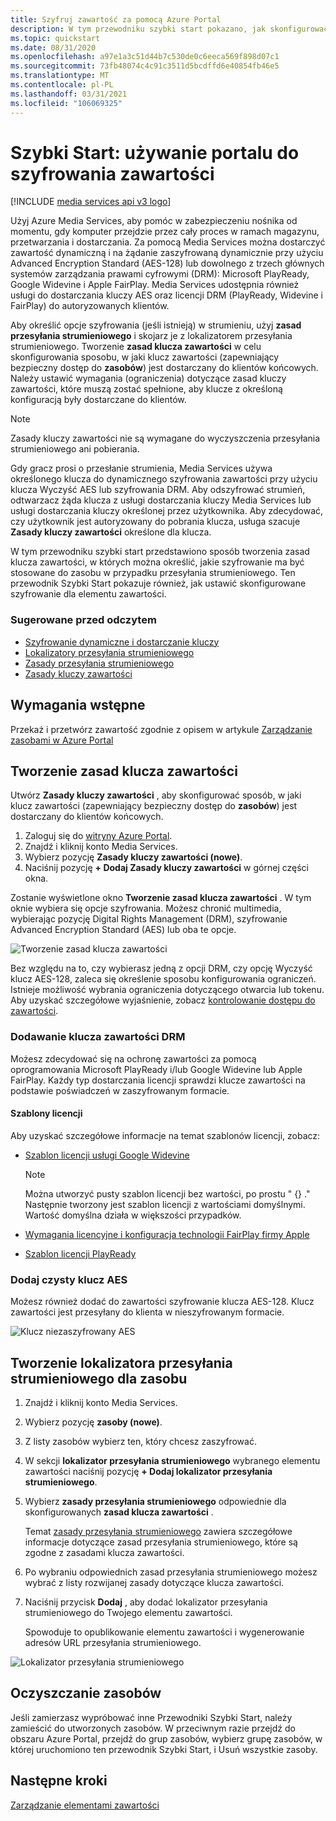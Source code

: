 ```yaml
---
title: Szyfruj zawartość za pomocą Azure Portal
description: W tym przewodniku szybki start pokazano, jak skonfigurować szyfrowanie zawartości przy użyciu Azure Media Services w Azure Portal.
ms.topic: quickstart
ms.date: 08/31/2020
ms.openlocfilehash: a97e1a3c51d44b7c530de0c6eeca569f898d07c1
ms.sourcegitcommit: 73fb48074c4c91c3511d5bcdffd6e40854fb46e5
ms.translationtype: MT
ms.contentlocale: pl-PL
ms.lasthandoff: 03/31/2021
ms.locfileid: "106069325"
---
```

# <a name="quickstart-use-portal-to-encrypt-content"></a>Szybki Start: używanie portalu do szyfrowania zawartości

[!INCLUDE [media services api v3 logo](./includes/v3-hr.md)]

Użyj Azure Media Services, aby pomóc w zabezpieczeniu nośnika od momentu, gdy komputer przejdzie przez cały proces w ramach magazynu, przetwarzania i dostarczania. Za pomocą Media Services można dostarczyć zawartość dynamiczną i na żądanie zaszyfrowaną dynamicznie przy użyciu Advanced Encryption Standard (AES-128) lub dowolnego z trzech głównych systemów zarządzania prawami cyfrowymi (DRM): Microsoft PlayReady, Google Widevine i Apple FairPlay. Media Services udostępnia również usługi do dostarczania kluczy AES oraz licencji DRM (PlayReady, Widevine i FairPlay) do autoryzowanych klientów. 
 
Aby określić opcje szyfrowania (jeśli istnieją) w strumieniu, użyj **zasad przesyłania strumieniowego** i skojarz je z lokalizatorem przesyłania strumieniowego. Tworzenie **zasad klucza zawartości** w celu skonfigurowania sposobu, w jaki klucz zawartości (zapewniający bezpieczny dostęp do **zasobów**) jest dostarczany do klientów końcowych. Należy ustawić wymagania (ograniczenia) dotyczące zasad kluczy zawartości, które muszą zostać spełnione, aby klucze z określoną konfiguracją były dostarczane do klientów. 

> [!NOTE]
> Zasady kluczy zawartości nie są wymagane do wyczyszczenia przesyłania strumieniowego ani pobierania.

Gdy gracz prosi o przesłanie strumienia, Media Services używa określonego klucza do dynamicznego szyfrowania zawartości przy użyciu klucza Wyczyść AES lub szyfrowania DRM. Aby odszyfrować strumień, odtwarzacz żąda klucza z usługi dostarczania kluczy Media Services lub usługi dostarczania kluczy określonej przez użytkownika. Aby zdecydować, czy użytkownik jest autoryzowany do pobrania klucza, usługa szacuje  **Zasady kluczy zawartości** określone dla klucza.

W tym przewodniku szybki start przedstawiono sposób tworzenia zasad klucza zawartości, w których można określić, jakie szyfrowanie ma być stosowane do zasobu w przypadku przesyłania strumieniowego. Ten przewodnik Szybki Start pokazuje również, jak ustawić skonfigurowane szyfrowanie dla elementu zawartości.

### <a name="suggested-pre-reading"></a>Sugerowane przed odczytem

* [Szyfrowanie dynamiczne i dostarczanie kluczy](drm-content-protection-concept.md)
* [Lokalizatory przesyłania strumieniowego](streaming-locators-concept.md)
* [Zasady przesyłania strumieniowego](streaming-policy-concept.md)
* [Zasady kluczy zawartości](drm-content-key-policy-concept.md)

## <a name="prerequisites"></a>Wymagania wstępne

Przekaż i przetwórz zawartość zgodnie z opisem w artykule [Zarządzanie zasobami w Azure Portal](asset-create-asset-upload-portal-quickstart.md)

## <a name="create-a-content-key-policy"></a>Tworzenie zasad klucza zawartości

Utwórz **Zasady kluczy zawartości** , aby skonfigurować sposób, w jaki klucz zawartości (zapewniający bezpieczny dostęp do **zasobów**) jest dostarczany do klientów końcowych.

1. Zaloguj się do [witryny Azure Portal](https://portal.azure.com/).
1. Znajdź i kliknij konto Media Services.
1. Wybierz pozycję **Zasady kluczy zawartości (nowe)**.
1. Naciśnij pozycję **+ Dodaj Zasady kluczy zawartości** w górnej części okna. 

Zostanie wyświetlone okno **Tworzenie zasad klucza zawartości** . W tym oknie wybiera się opcje szyfrowania. Możesz chronić multimedia, wybierając pozycję Digital Rights Management (DRM), szyfrowanie Advanced Encryption Standard (AES) lub oba te opcje.  

![Tworzenie zasad klucza zawartości](./media/drm-encrypt-content-how-to/create-content-key-policy.png)

Bez względu na to, czy wybierasz jedną z opcji DRM, czy opcję Wyczyść klucz AES-128, zaleca się określenie sposobu konfigurowania ograniczeń. Istnieje możliwość wybrania ograniczenia dotyczącego otwarcia lub tokenu. Aby uzyskać szczegółowe wyjaśnienie, zobacz [kontrolowanie dostępu do zawartości](drm-content-protection-concept.md#controlling-content-access).

### <a name="add-a-drm-content-key"></a>Dodawanie klucza zawartości DRM

Możesz zdecydować się na ochronę zawartości za pomocą oprogramowania Microsoft PlayReady i/lub Google Widevine lub Apple FairPlay. Każdy typ dostarczania licencji sprawdzi klucze zawartości na podstawie poświadczeń w zaszyfrowanym formacie.

#### <a name="license-templates"></a>Szablony licencji

Aby uzyskać szczegółowe informacje na temat szablonów licencji, zobacz:

* [Szablon licencji usługi Google Widevine](drm-widevine-license-template-concept.md)

    > [!NOTE]
    > Można utworzyć pusty szablon licencji bez wartości, po prostu " {} ." Następnie tworzony jest szablon licencji z wartościami domyślnymi. Wartość domyślna działa w większości przypadków.
* [Wymagania licencyjne i konfiguracja technologii FairPlay firmy Apple](drm-fairplay-license-overview.md)
* [Szablon licencji PlayReady](drm-playready-license-template-concept.md)

### <a name="add-aes-clear-key"></a>Dodaj czysty klucz AES

Możesz również dodać do zawartości szyfrowanie klucza AES-128. Klucz zawartości jest przesyłany do klienta w nieszyfrowanym formacie.

![Klucz niezaszyfrowany AES](./media/drm-encrypt-content-how-to/aes-clear-key-policy.png)

## <a name="create-a-streaming-locator-for-your-asset"></a>Tworzenie lokalizatora przesyłania strumieniowego dla zasobu

1. Znajdź i kliknij konto Media Services.
1. Wybierz pozycję **zasoby (nowe)**.
1. Z listy zasobów wybierz ten, który chcesz zaszyfrować.  
1. W sekcji **lokalizator przesyłania strumieniowego** wybranego elementu zawartości naciśnij pozycję **+ Dodaj lokalizator przesyłania strumieniowego**. 
1. Wybierz **zasady przesyłania strumieniowego** odpowiednie dla skonfigurowanych **zasad klucza zawartości** .

    Temat [zasady przesyłania strumieniowego](streaming-policy-concept.md) zawiera szczegółowe informacje dotyczące zasad przesyłania strumieniowego, które są zgodne z zasadami klucza zawartości.
1. Po wybraniu odpowiednich zasad przesyłania strumieniowego możesz wybrać z listy rozwijanej zasady dotyczące klucza zawartości.
1. Naciśnij przycisk **Dodaj** , aby dodać lokalizator przesyłania strumieniowego do Twojego elementu zawartości.

    Spowoduje to opublikowanie elementu zawartości i wygenerowanie adresów URL przesyłania strumieniowego.

![Lokalizator przesyłania strumieniowego](./media/drm-encrypt-content-how-to/multi-drm.png)

## <a name="cleanup-resources"></a>Oczyszczanie zasobów

Jeśli zamierzasz wypróbować inne Przewodniki Szybki Start, należy zamieścić do utworzonych zasobów. W przeciwnym razie przejdź do obszaru Azure Portal, przejdź do grup zasobów, wybierz grupę zasobów, w której uruchomiono ten przewodnik Szybki Start, i Usuń wszystkie zasoby.

## <a name="next-steps"></a>Następne kroki

[Zarządzanie elementami zawartości](asset-create-asset-upload-portal-quickstart.md)

